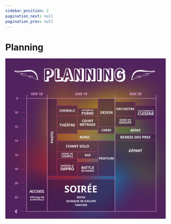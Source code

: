 ```yaml
---
sidebar_position: 2
pagination_next: null
pagination_prev: null
---
```


# Planning


![Planning des épreuves](/img/planning_opt.svg)
